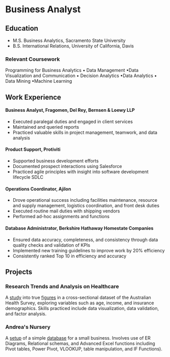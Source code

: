 # Business Analyst 


## Education
- M.S. Business Analytics, Sacramento State University  
- B.S. International Relations, University of California, Davis

### Relevant Coursework
Programming for Business Analytics • Data Management
•Data Visualization and Communication • Decision Analytics
•Data Analytics • Data Mining •Machine Learning


## Work Experience 
#### Business Analyst, Fragomen, Del Rey, Bernsen & Loewy LLP 
- Executed paralegal duties and engaged in client services
- Maintained and queried reports 
- Practiced valuable skills in project management, teamwork, and data analysis

#### Product Support, Protiviti  
- Supported business development efforts
- Documented prospect interactions using Salesforce
- Practiced agile principles with insight into software development lifecycle SDLC

#### Operations Coordinator, Ajilon
- Drove operational success including facilities maintenance, resource and supply management, logistics coordination, and front desk duties
- Executed routine mail duties with shipping vendors
- Performed ad-hoc assignments and functions

#### Database Administrator, Berkshire Hathaway Homestate Companies
- Ensured data accuracy, completeness, and consistency through data quality checks and validation of KPIs
- Implemented new training guidelines to improve work by 20% efficiency
- Consistently ranked Top 10 in efficiency and accuracy


## Projects 
### Research Trends and Analysis on Healthcare  
A [study](https://docs.google.com/presentation/d/1dPbxlTxp6g1vLaNpuEEbJcxVbgaGg9kmRwBQroV87qk/edit#slide=id.p1) into true [figures](https://github.com/bpa412/bpa412.github.io/blob/main/DoctorVisits.csv) in a cross-sectional dataset of the Australian Health Survey, exploring variables such as age, income, and insurance demographics. Skills practiced include data visualization, data validation, and factor analysis. 

### Andrea's Nursery 
A [setup](https://docs.google.com/presentation/d/1O3dpIUbSWef_CgkOK5gD5a6_RPR8HWg90qo0ZSxBCxU/edit) of a simple [database](https://github.com/bpa412/bpa412.github.io/blob/main/AndreasNursery.xlsx) for a small business. Involves use of ER Diagrams, Relational schemas, and Advanced Excel functions including Pivot tables, Power Pivot, VLOOKUP, table manipulation, and IF Functions). 




